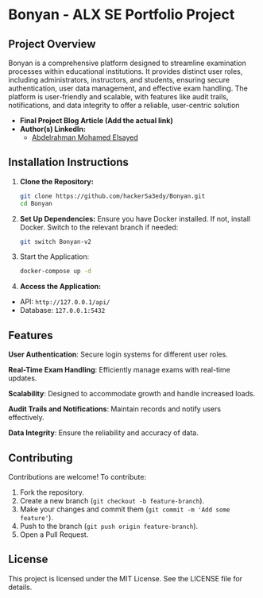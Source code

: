 # Bonyan - ALX SE Portfolio Project
## Project Overview
Bonyan is a comprehensive platform designed to streamline examination processes within educational institutions. It provides distinct user roles, including administrators, instructors, and students, ensuring secure authentication, user data management, and effective exam handling. The platform is user-friendly and scalable, with features like audit trails, notifications, and data integrity to offer a reliable, user-centric solution

- **Final Project Blog Article (Add the actual link)**
- **Author(s) LinkedIn:**
  - [Abdelrahman Mohamed Elsayed](https://www.linkedin.com/in/abdelrahmanm0/)

## Installation Instructions

1. **Clone the Repository:**
    ```sh
    git clone https://github.com/hackerSa3edy/Bonyan.git
    cd Bonyan
    ```

2. **Set Up Dependencies:**
  Ensure you have Docker installed. If not, install Docker.
  Switch to the relevant branch if needed:
    ```sh
    git switch Bonyan-v2
    ```

4. Start the Application:
    ```sh
    docker-compose up -d
    ```

5. **Access the Application:**
  - API: `http://127.0.0.1/api/`
  - Database: `127.0.0.1:5432`

## Features

**User Authentication**: Secure login systems for different user roles.

**Real-Time Exam Handling**: Efficiently manage exams with real-time updates.

**Scalability**: Designed to accommodate growth and handle increased loads.

**Audit Trails and Notifications**: Maintain records and notify users effectively.

**Data Integrity**: Ensure the reliability and accuracy of data.

## Contributing
Contributions are welcome! To contribute:

1. Fork the repository.
2. Create a new branch (`git checkout -b feature-branch`).
3. Make your changes and commit them (`git commit -m 'Add some feature'`).
4. Push to the branch (`git push origin feature-branch`).
5. Open a Pull Request.

## License
This project is licensed under the MIT License. See the LICENSE file for details.
